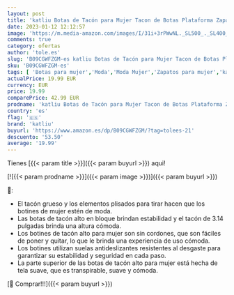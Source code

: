 ```yaml
---
layout: post
title: 'katliu Botas de Tacón para Mujer Tacon de Botas Plataforma Zapatostacón en Bloque Zapatos  Marrón 38'
date: 2023-01-12 12:12:57
image: 'https://m.media-amazon.com/images/I/31i+3rPWwNL._SL500_._SL400_.jpg'
comments: true
category: ofertas
author: 'tole.es'
slug: 'B09CGWFZGM-es katliu Botas de Tacón para Mujer Tacon de Botas Plataforma...'
sku: 'B09CGWFZGM-es'
tags: [ 'Botas para mujer','Moda','Moda Mujer','Zapatos para mujer','katliu','zapatos','🇪🇸', ]
actualPrice: 19.99 EUR
currency: EUR
price: 19.99
comparePrice: 42.99 EUR
prodname: 'katliu Botas de Tacón para Mujer Tacon de Botas Plataforma Zapatostacón en Bloque Zapatos  Marrón 38'
country: 'es'
flag: '🇪🇸'
brand: 'katliu'
buyurl: 'https://www.amazon.es/dp/B09CGWFZGM/?tag=tolees-21'
descuento: '53.50'
average: '19.99'
---
```


Tienes [{{< param title >}}]({{< param buyurl >}}) aqui!

[![{{< param prodname >}}]({{< param image >}})]({{< param buyurl >}})

🔎:

- El tacón grueso y los elementos plisados para tirar hacen que los botines de mujer estén de moda.
- Las botas de tacón alto en bloque brindan estabilidad y el tacón de 3.14 pulgadas brinda una altura cómoda.
- Los botines de tacón alto para mujer son sin cordones, que son fáciles de poner y quitar, lo que le brinda una experiencia de uso cómoda.
- Los botines utilizan suelas antideslizantes resistentes al desgaste para garantizar su estabilidad y seguridad en cada paso.
- La parte superior de las botas de tacón alto para mujer está hecha de tela suave, que es transpirable, suave y cómoda.

[🛒 Comprar!!!]({{< param buyurl >}})
